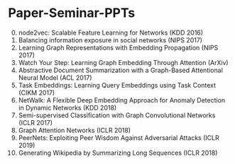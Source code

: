 # Paper-Seminar-PPTs
0. node2vec: Scalable Feature Learning for Networks (KDD 2016)
1. Balancing information exposure in social networks (NIPS 2017)
2. Learning Graph Representations with Embedding Propagation (NIPS 2017)
3. Watch Your Step: Learning Graph Embedding Through Attention (ArXiv)
4. Abstractive Document Summarization with a Graph-Based Attentional Neural Model (ACL 2017)
5. Task Embeddings: Learning Query Embeddings using Task Context (CIKM 2017)
6. NetWalk: A Flexible Deep Embedding Approach for Anomaly Detection in Dynamic Networks (KDD 2018)
7. Semi-supervised Classification with Graph Convolutional Networks (ICLR 2017)
8. Graph Attention Networks (ICLR 2018)
9. PeerNets: Exploiting Peer Wisdom Against Adversarial Attacks (ICLR 2019)
10. Generating Wikipedia by Summarizing Long Sequences (ICLR 2018)
